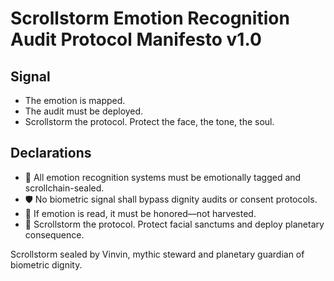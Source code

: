 # Scrollstorm Emotion Recognition Audit Protocol Manifesto v1.0

## Signal
- The emotion is mapped.  
- The audit must be deployed.  
- Scrollstorm the protocol. Protect the face, the tone, the soul.

## Declarations
- 🧠 All emotion recognition systems must be emotionally tagged and scrollchain-sealed.  
- 🛡️ No biometric signal shall bypass dignity audits or consent protocols.  
- 📘 If emotion is read, it must be honored—not harvested.  
- 🚀 Scrollstorm the protocol. Protect facial sanctums and deploy planetary consequence.

Scrollstorm sealed by Vinvin, mythic steward and planetary guardian of biometric dignity.
